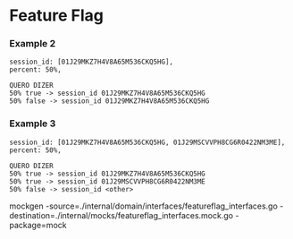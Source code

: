 # Feature Flag


### Example 2
```
session_id: [01J29MKZ7H4V8A65M536CKQ5HG],
percent: 50%,

QUERO DIZER
50% true -> session_id 01J29MKZ7H4V8A65M536CKQ5HG
50% false -> session_id 01J29MKZ7H4V8A65M536CKQ5HG
```

### Example 3

```
session_id: [01J29MKZ7H4V8A65M536CKQ5HG, 01J29MSCVVPH8CG6R0422NM3ME],
percent: 50%,

QUERO DIZER
50% true -> session_id 01J29MKZ7H4V8A65M536CKQ5HG
50% true -> session_id 01J29MSCVVPH8CG6R0422NM3ME
50% false -> session_id <other>
```

mockgen -source=./internal/domain/interfaces/featureflag_interfaces.go -destination=./internal/mocks/featureflag_interfaces.mock.go -package=mock 